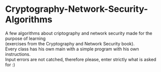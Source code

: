 # Cryptography-Network-Security-Algorithms

A few algorithms about criptography and network security made for the purpose of learning <br />
(exercises from the Cryptography and Network Security book).<br />
Every class has his own main with a simple program with his own instructions.<br />
Input errors are not catched, therefore please, enter strictly what is asked for :)
